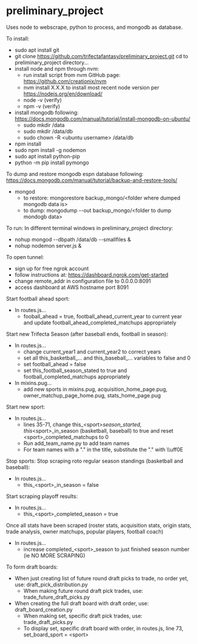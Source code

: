 # preliminary_project
Uses node to webscrape, python to process, and mongodb as database.

To install:
+ sudo apt install git
+ git clone https://github.com/trifectafantasy/preliminary_project.git
cd to preliminary_project directory...
+ install node and npm through nvm:
  - run install script from nvm GitHub page: https://github.com/creationix/nvm
  - nvm install X.X.X to install most recent node version per https://nodejs.org/en/download/
  - node -v (verify)
  - npm -v (verify)
+ install mongodb following: https://docs.mongodb.com/manual/tutorial/install-mongodb-on-ubuntu/
  - sudo mkdir /data
  - sudo mkdir /data/db
  - sudo chown -R \<ubuntu username\> /data/db
+ npm install
+ sudo npm install -g nodemon
+ sudo apt install python-pip
+ python -m pip install pymongo

To dump and restore mongodb espn database following: https://docs.mongodb.com/manual/tutorial/backup-and-restore-tools/
+ mongod
  - to restore: mongorestore backup_mongo/\<folder where dumped mongodb data is\>
  - to dump: mongodump --out backup_mongo/\<folder to dump mondogb data\>
  
To run:
In different terminal windows in preliminary_project directory:
+ nohup mongod --dbpath /data/db --smallfiles &
+ nohup nodemon server.js &

To open tunnel:
+ sign up for free ngrok account
+ follow instructions at: https://dashboard.ngrok.com/get-started
+ change remote_addr in configuration file to 0.0.0.0:8091
+ access dashboard at AWS hostname port 8091

Start football ahead sport:
+ In routes.js...
  - fooball_ahead = true, football_ahead_current_year to current year and update football_ahead_completed_matchups appropriately

Start new Trifecta Season (after baseball ends, football in season):
+ In routes.js...
  - change current_year1 and current_year2 to correct years
  - set all this_basketball_... and this_baseball_... variables to false and 0
  - set football_ahead = false
  - set this_football_season_stated to true and football_completed_matchups appropriately
+ In mixins.pug...
  - add new sports in mixins.pug, acquisition_home_page.pug, owner_matchup_page_home.pug, stats_home_page.pug

Start new sport:
+ In routes.js...
  - lines 35-71, change this_\<sport\>_season_started, this_\<sport\>_in_season (basketball, baseball) to true and reset \<sport\>_completed_matchups to 0
  - Run add_team_name.py to add team names
  - For team names with a "." in the title, substitute the "." with \\\uff0E

Stop sports:
Stop scraping roto regular season standings (basketball and baseball):
+ In routes.js...
  - this_\<sport\>_in_season = false

Start scraping playoff results:
+ In routes.js...
  - this_\<sport\>_completed_season = true

Once all stats have been scraped (roster stats, acquisition stats, origin stats, trade analysis, owner matchups, popular players, football coach)
+ In routes.js...
  - increase completed_\<sport\>_season to just finished season number (ie NO MORE SCRAPING)

To form draft boards:
+ When just creating list of future round draft picks to trade, no order yet, use: draft_pick_distribution.py
  - When making future round draft pick trades, use: trade_future_draft_picks.py
+ When creating the full draft board with draft order, use: draft_board_creation.py
  - When making set, specific draft pick trades, use: trade_draft_picks.py
  - To display set, specific draft board with order, in routes.js, line 73, set_board_sport = \<sport\>
